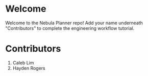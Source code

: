 # Welcome
Welcome to the Nebula Planner repo! Add your name underneath "Contributors" to complete
the engineering workflow tutorial.

# Contributors
1. Caleb Lim
2. Hayden Rogers